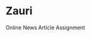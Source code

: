 # Zauri

<p><ahref="/BVAWebDev/OnlineNewsArticle.html" target ="_self"> Online News Article Assignment</a></p>
